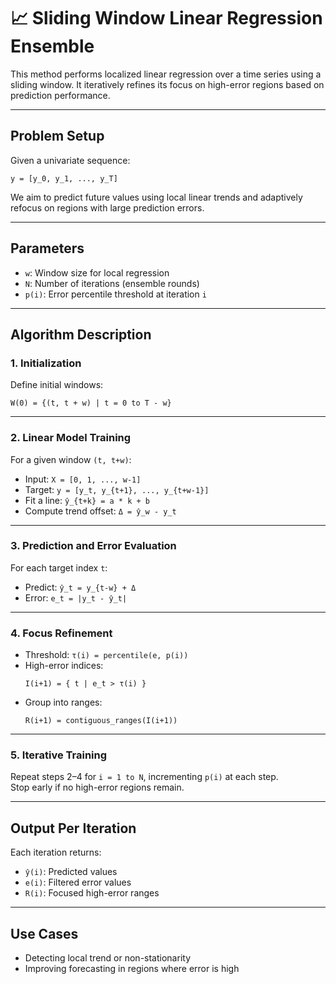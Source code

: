 # 📈 Sliding Window Linear Regression Ensemble

This method performs localized linear regression over a time series using a sliding window. It iteratively refines its focus on high-error regions based on prediction performance.

---

## Problem Setup

Given a univariate sequence:

```
y = [y_0, y_1, ..., y_T]
```

We aim to predict future values using local linear trends and adaptively refocus on regions with large prediction errors.

---

## Parameters

- `w`: Window size for local regression  
- `N`: Number of iterations (ensemble rounds)  
- `p(i)`: Error percentile threshold at iteration `i`

---

## Algorithm Description

### 1. Initialization

Define initial windows:

```
W(0) = {(t, t + w) | t = 0 to T - w}
```

---

### 2. Linear Model Training

For a given window `(t, t+w)`:

- Input: `X = [0, 1, ..., w-1]`
- Target: `y = [y_t, y_{t+1}, ..., y_{t+w-1}]`
- Fit a line: `ŷ_{t+k} = a * k + b`
- Compute trend offset: `Δ = ŷ_w - y_t`

---

### 3. Prediction and Error Evaluation

For each target index `t`:

- Predict: `ŷ_t = y_{t-w} + Δ`
- Error: `e_t = |y_t - ŷ_t|`

---

### 4. Focus Refinement

- Threshold: `τ(i) = percentile(e, p(i))`
- High-error indices:  
  ```
  I(i+1) = { t | e_t > τ(i) }
  ```
- Group into ranges:  
  ```
  R(i+1) = contiguous_ranges(I(i+1))
  ```

---

### 5. Iterative Training

Repeat steps 2–4 for `i = 1 to N`, incrementing `p(i)` at each step.  
Stop early if no high-error regions remain.

---

## Output Per Iteration

Each iteration returns:

- `ŷ(i)`: Predicted values  
- `e(i)`: Filtered error values  
- `R(i)`: Focused high-error ranges

---

## Use Cases

- Detecting local trend or non-stationarity  
- Improving forecasting in regions where error is high  
